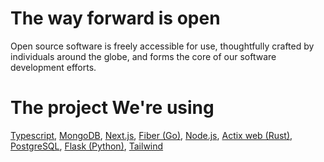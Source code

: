 # The way forward is open
Open source software is freely accessible for use, thoughtfully crafted by individuals around the globe, and forms the core of our software development efforts.

# The project We're using

[Typescript](https://www.typescriptlang.org/), [MongoDB](https://www.mongodb.com/), [Next.js](https://nextjs.org/), [Fiber (Go)](https://gofiber.io/), [Node.js](https://nodejs.org/en), [Actix web (Rust)](https://actix.rs/), [PostgreSQL](https://www.postgresql.org/), [Flask (Python)](https://flask.palletsprojects.com/en/3.0.x/), [Tailwind](https://tailwindcss.com/)

